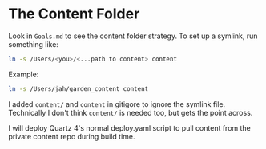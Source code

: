 # The Content Folder
Look in `Goals.md` to see the content folder strategy. To set up a symlink, run something like:

```bash
ln -s /Users/<you>/<...path to content> content
```

Example:
```bash
ln -s /Users/jah/garden_content content
```

I added `content/` and `content` in gitigore to ignore the symlink file. Technically I don't think `content/` is needed too, but gets the point across.

I will deploy Quartz 4's normal deploy.yaml script to pull content from the private content repo during build time.